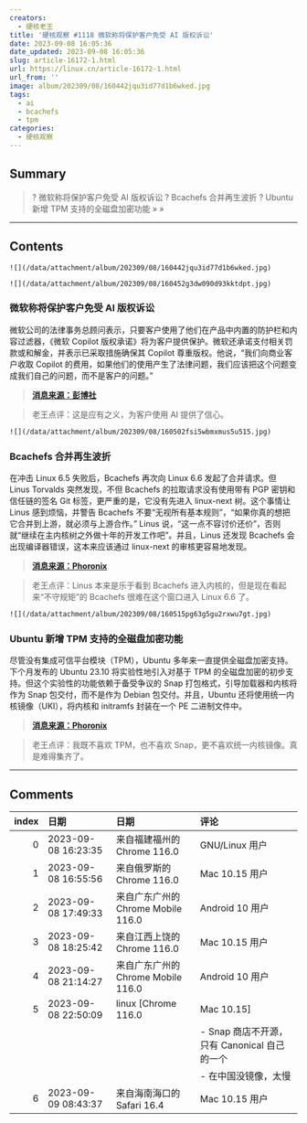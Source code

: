 ```yaml
---
creators:
  - 硬核老王
title: '硬核观察 #1118 微软称将保护客户免受 AI 版权诉讼'
date: 2023-09-08 16:05:36
date_updated: 2023-09-08 16:05:36
slug: article-16172-1.html
url: https://linux.cn/article-16172-1.html
url_from: ''
image: album/202309/08/160442jqu3id77d1b6wked.jpg
tags:
  - ai
  - bcachefs
  - tpm
categories:
  - 硬核观察
---
```


## Summary

> ? 微软称将保护客户免受 AI 版权诉讼
> ? Bcachefs 合并再生波折
> ? Ubuntu 新增 TPM 支持的全磁盘加密功能
> » 
> »

***

<!-- more -->

## Contents

`![](/data/attachment/album/202309/08/160442jqu3id77d1b6wked.jpg)`

`![](/data/attachment/album/202309/08/160452g3dw090d93kktdpt.jpg)`

### 微软称将保护客户免受 AI 版权诉讼

微软公司的法律事务总顾问表示，只要客户使用了他们在产品中内置的防护栏和内容过滤器，《微软 Copilot 版权承诺》将为客户提供保护。微软还承诺支付相关罚款或和解金，并表示已采取措施确保其 Copilot 尊重版权。他说，“我们向商业客户收取 Copilot 的费用，如果他们的使用产生了法律问题，我们应该把这个问题变成我们自己的问题，而不是客户的问题。”

> 
> **[消息来源：彭博社](https://www.bloomberg.com/news/articles/2023-09-07/microsoft-says-it-will-protect-customers-from-ai-copyright-lawsuits)**
> 
> 
> 

> 
> 老王点评：这是应有之义，为客户使用 AI 提供了信心。
> 
> 
> 

`![](/data/attachment/album/202309/08/160502fsi5wbmxmus5u515.jpg)`

### Bcachefs 合并再生波折

在冲击 Linux 6.5 失败后，Bcachefs 再次向 Linux 6.6 发起了合并请求。但 Linus Torvalds 突然发现，不但 Bcachefs 的拉取请求没有使用带有 PGP 密钥和信任链的签名 Git 标签，更严重的是，它没有先进入 linux-next 树。这个事情让 Linus 感到烦恼，并警告 Bcachefs 不要“无视所有基本规则”，“如果你真的想把它合并到上游，就必须与上游合作。” Linus 说，“这一点不容讨价还价”，否则就“继续在主内核树之外做十年的开发工作吧”。并且，Linus 还发现 Bcachefs 会出现编译器错误，这本来应该通过 linux-next 的审核更容易地发现。

> 
> **[消息来源：Phoronix](https://www.phoronix.com/news/Linus-Comments-Bcachefs-6.6)**
> 
> 
> 

> 
> 老王点评：Linus 本来是乐于看到 Bcachefs 进入内核的，但是现在看起来“不守规矩”的 Bcachefs 很难在这个窗口进入 Linux 6.6 了。
> 
> 
> 

`![](/data/attachment/album/202309/08/160515pg63g5gu2rxwu7gt.jpg)`

### Ubuntu 新增 TPM 支持的全磁盘加密功能

尽管没有集成可信平台模块（TPM），Ubuntu 多年来一直提供全磁盘加密支持。下个月发布的 Ubuntu 23.10 将实验性地引入对基于 TPM 的全磁盘加密的初步支持。但这个实验性的功能依赖于备受争议的 Snap 打包格式，引导加载器和内核将作为 Snap 包交付，而不是作为 Debian 包交付。并且，Ubuntu 还将使用统一内核镜像（UKI），将内核和 initramfs 封装在一个 PE 二进制文件中。

> 
> **[消息来源：Phoronix](https://www.phoronix.com/news/Ubuntu-23.10-TPM-FDE)**
> 
> 
> 

> 
> 老王点评：我既不喜欢 TPM，也不喜欢 Snap，更不喜欢统一内核镜像。真是难得集齐了。
> 
> 
>

***

## Comments

|   index | 日期                | 日期                                               | 评论                                                                                                                                                                                                                                                                           |
|--------:|:--------------------|:---------------------------------------------------|:-------------------------------------------------------------------------------------------------------------------------------------------------------------------------------------------------------------------------------------------------------------------------------|
|       0 | 2023-09-08 16:23:35 | 来自福建福州的 Chrome 116.0|GNU/Linux 用户         | Snap版本的firefox运行一段后，经常报错，崩溃，最终放弃改用chrome的deb版本                                                                                                                                                                                          |
|       1 | 2023-09-08 16:55:56 | 来自俄罗斯的 Chrome 116.0|Mac 10.15 用户           | 虽然snap现在有各种问题，但都是可以解决的，希望ubuntu继续强力推广snap，不然linux打包格式永远不能统一。snap可以打包依赖，在不同的发行版都能正常运行，如果snap在各个linux发行版得到了普遍应用，用户层面都用snap，开发者都开发snap应用，此时linux发行版的区别在哪呢？ |
|       2 | 2023-09-08 17:49:33 | 来自广东广州的 Chrome Mobile 116.0|Android 10 用户 | 我们有flatpak，不需要再有另一个打包格式了，格式越多越难统一                                                                                                                                                                                                       |
|       3 | 2023-09-08 18:25:42 | 来自江西上饶的 Chrome 116.0|Mac 10.15 用户         | 还有appimage，deepin也出了一个linglong，太多了，需要统一，谁统一都行，但是目前只有ubuntu想要推动这件事，这种需要人力和物力的事单靠开源社区用爱发电根本做不到。比如：linux内核能发展至今，除了linus等人的领导，背后的资本才是关键的力量。                          |
|       4 | 2023-09-08 21:14:27 | 来自广东广州的 Chrome Mobile 116.0|Android 10 用户 | Canonical最近的负面新闻太多，商业公司一般不会尊重用户的隐私。如果非要从商业公司里面选，Red Hat和SUSE相对好一些，不过RHEL的争议也很大。                                                                                                                            |
|       5 | 2023-09-08 22:50:09 | linux [Chrome 116.0|Mac 10.15]                     | 至少有两点问题：<br />                                                                                                                                                                                                                                            |
|         |                     |                                                    | - Snap 商店不开源，只有 Canonical 自己的一个<br />                                                                                                                                                                                                                             |
|         |                     |                                                    | - 在中国没镜像，太慢                                                                                                                                                                                                                                          |
|       6 | 2023-09-09 08:43:37 | 来自海南海口的 Safari 16.4|Mac 10.15 用户          | SUSE 最近要私有化了，不知道下一步会怎么样。                                                                                                                                                                                                                       |
